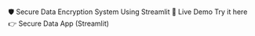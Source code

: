 🛡️ Secure Data Encryption System Using Streamlit
🔗 Live Demo
Try it here 👉 Secure Data App (Streamlit)
